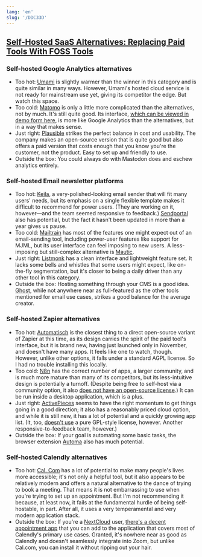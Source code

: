 ```yaml
---
lang: 'en'
slug: '/DDC33D'
---
```


## [Self-Hosted SaaS Alternatives: Replacing Paid Tools With FOSS Tools](https://tedium.co/2023/03/04/self-hosted-saas-app-alternatives/)

### Self-hosted Google Analytics alternatives

- Too hot: [Umami](https://app.umami.is/share/8rmHaheU/umami.is) is slightly warmer than the winner in this category and is quite similar in many ways. However, Umami's hosted cloud service is not ready for mainstream use yet, giving its competitor the edge. But watch this space.
- Too cold: [Matomo](https://matomo.org/) is only a little more complicated than the alternatives, not by much. It's still quite good. Its interface, [which can be viewed in demo form here](https://demo.matomo.cloud/), is more like Google Analytics than the alternatives, but in a way that makes sense.
- Just right: [Plausible](https://plausible.io) strikes the perfect balance in cost and usability. The company makes an open-source version that is quite good but also offers a paid version that costs enough that you know you're the customer, not the product. Easy to set up and friendly to use.
- Outside the box: You could always do with Mastodon does and eschew analytics entirely.

### Self-hosted Email newsletter platforms

- Too hot: [Keila](https://www.keila.io), a very-polished-looking email sender that will fit many users' needs, but its emphasis on a single flexible template makes it difficult to recommend for power users. (They are working on it, however—and the team seemed responsive to feedback.) [Sendportal](https://sendportal.io) also has potential, but the fact it hasn't been updated in more than a year gives us pause.
- Too cold: [Mailtrain](https://github.com/Mailtrain-org/mailtrain) has most of the features one might expect out of an email-sending tool, including power-user features like support for MJML, but its user interface can feel imposing to new users. A less-imposing but still-complex alternative is [Mautic](https://www.mautic.org).
- Just right: [Listmonk](https://listmonk.app) has a clean interface and lightweight feature set. It lacks some bells and whistles that some users might expect, like on-the-fly segmentation, but it's closer to being a daily driver than any other tool in this category.
- Outside the box: Hosting something through your CMS is a good idea. [Ghost](https://ghost.org), while not anywhere near as full-featured as the other tools mentioned for email use cases, strikes a good balance for the average creator.

### Self-hosted Zapier alternatives

- Too hot: [Automatisch](https://automatisch.io) is the closest thing to a direct open-source variant of Zapier at this time, as its design carries the spirit of the paid tool's interface, but it is brand new, having just launched only in November, and doesn't have many apps. It feels like one to watch, though. However, unlike other options, it falls under a standard AGPL license. So I had no trouble installing this locally.
- Too cold: [N8n](https://n8n.io) has the correct number of apps, a larger community, and is much more mature than many of its competitors, but its less-intuitive design is potentially a turnoff. (Despite being free to self-host via a community option, it also [does not have an open-source license](https://github.com/n8n-io/n8n/blob/master/LICENSE.md).) It can be run inside a desktop application, which is a plus.
- Just right: [ActivePieces](https://www.activepieces.com) seems to have the right momentum to get things going in a good direction; it also has a reasonably priced cloud option, and while it is still new, it has a lot of potential and a quickly growing app list. (It, too, [doesn't use](https://github.com/activepieces/activepieces/blob/main/packages/ee/LICENSE) a pure GPL-style license, however. Another responsive-to-feedback team, however.)
- Outside the box: If your goal is automating some basic tasks, the browser extension [Automa](https://www.automa.site) also has much potential.

### Self-hosted Calendly alternatives

- Too hot: [Cal. Com](https://cal.com) has a lot of potential to make many people's lives more accessible; it's not only a helpful tool, but it also appears to be relatively modern and offers a natural alternative to the dance of trying to book a meeting. That means it is not embarrassing to use when you're trying to set up an appointment. But I'm not recommending it because, at least now, it fails at the fundamental hurdle of being self-hostable, in part. After all, it uses a very temperamental and very modern application stack.
- Outside the box: If you're a [NextCloud](https://midrange.tedium.co/issues/cloudy-with-a-chance-of-diy/) user, [there's a decent appointment app](https://apps.nextcloud.com/apps/appointments) that you can add to the application that covers most of Calendly's primary use cases. Granted, it's nowhere near as good as Calendly and doesn't seamlessly integrate into Zoom, but unlike Cal.com, you can install it without ripping out your hair.

